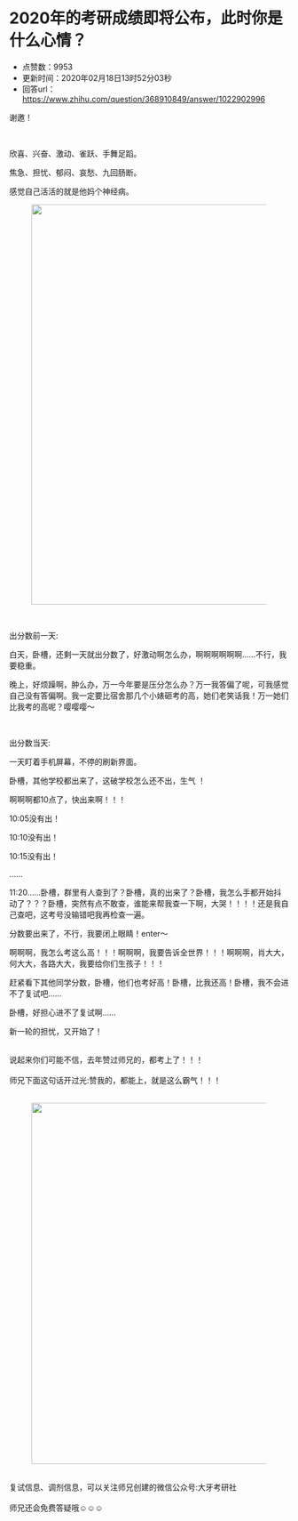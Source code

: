 # 2020年的考研成绩即将公布，此时你是什么心情？
- 点赞数：9953
- 更新时间：2020年02月18日13时52分03秒
- 回答url：https://www.zhihu.com/question/368910849/answer/1022902996
<body>
 <p data-pid="jNKtTSJa">谢邀！</p>
 <p class="ztext-empty-paragraph"><br></p>
 <p data-pid="tTbS5yZ8">欣喜、兴奋、激动、雀跃、手舞足蹈。</p>
 <p data-pid="96g3yglo">焦急、担忧、郁闷、哀愁、九回肠断。</p>
 <p data-pid="SS2PFTrG">感觉自己活活的就是他妈个神经病。</p>
 <figure data-size="normal">
  <img src="https://picx.zhimg.com/50/v2-3e9e6555bc5bb8863989a1af66b2871f_720w.jpg?source=1940ef5c" data-rawwidth="720" data-rawheight="553" data-size="normal" data-caption="" data-original-token="v2-3e9e6555bc5bb8863989a1af66b2871f" class="origin_image zh-lightbox-thumb" width="720" data-original="https://pic1.zhimg.com/v2-3e9e6555bc5bb8863989a1af66b2871f_r.jpg?source=1940ef5c">
 </figure>
 <p class="ztext-empty-paragraph"><br></p>
 <p data-pid="T4PWZxYd">出分数前一天:</p>
 <p data-pid="-ejK20_Y">白天，卧槽，还剩一天就出分数了，好激动啊怎么办，啊啊啊啊啊啊……不行，我要稳重。</p>
 <p data-pid="5bKlD_yW">晚上，好烦躁啊，肿么办，万一今年要是压分怎么办？万一我答偏了呢，可我感觉自己没有答偏啊。我一定要比宿舍那几个小婊砸考的高，她们老笑话我！万一她们比我考的高呢？嘤嘤嘤～</p>
 <p class="ztext-empty-paragraph"><br></p>
 <p data-pid="EIKcJeDH">出分数当天:</p>
 <p data-pid="Bl7s70zm">一天盯着手机屏幕，不停的刷新界面。</p>
 <p data-pid="wEgrWdLF">卧槽，其他学校都出来了，这破学校怎么还不出，生气 ！</p>
 <p data-pid="20WVrO7p">啊啊啊都10点了，快出来啊！！！</p>
 <p data-pid="IxnWLzNk">10:05没有出！</p>
 <p data-pid="XSEU36iL">10:10没有出！</p>
 <p data-pid="158rypCS">10:15没有出！</p>
 <p data-pid="udJT9yej">……</p>
 <p data-pid="dr6jc-IQ">11:20……卧槽，群里有人查到了？卧槽，真的出来了？卧槽，我怎么手都开始抖动了？？？卧槽，突然有点不敢查，谁能来帮我查一下啊，大哭！！！！还是我自己查吧，这考号没输错吧我再检查一遍。</p>
 <p data-pid="Lr2_AWug">分数要出来了，不行，我要闭上眼睛！enter～</p>
 <p data-pid="CiX5ArXi">啊啊啊，我怎么考这么高！！！啊啊啊，我要告诉全世界！！！啊啊啊，肖大大，何大大，各路大大，我要给你们生孩子！！！</p>
 <p data-pid="irJCSn25">赶紧看下其他同学分数，卧槽，他们也考好高！卧槽，比我还高！卧槽，我不会进不了复试吧……</p>
 <p data-pid="EYpVM0aO">卧槽，好担心进不了复试啊……</p>
 <p data-pid="j1qSzanq">新一轮的担忧，又开始了！</p>
 <p data-pid="s9-X4nsi"><br>
  说起来你们可能不信，去年赞过师兄的，都考上了！！！<br><br>
  师兄下面这句话开过光:赞我的，都能上，就是这么霸气！！！<br><br></p>
 <figure data-size="normal">
  <img src="https://picx.zhimg.com/50/v2-3d17c279a4e27a51dad165077bacb064_720w.jpg?source=1940ef5c" data-rawwidth="650" data-rawheight="420" data-size="normal" data-original-token="v2-3d17c279a4e27a51dad165077bacb064" class="origin_image zh-lightbox-thumb" width="650" data-original="https://pica.zhimg.com/v2-3d17c279a4e27a51dad165077bacb064_r.jpg?source=1940ef5c">
 </figure>
 <p data-pid="MSdEOEwQ"><br>
  复试信息、调剂信息，可以关注师兄创建的微信公众号:大牙考研社<br><br>
  师兄还会免费答疑哦☺☺☺</p>
</body>